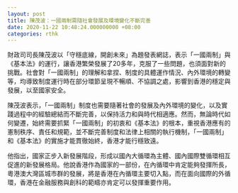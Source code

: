 ```yaml
---
layout: post
title: 陳茂波：一國兩制需隨社會發展及環境變化不斷完善
date: 2020-11-22 10:48:24.000000000 +08:00
categories: rthk
---
```


財政司司長陳茂波以「守穩底線，開創未來」為題發表網誌，表示「一國兩制」與《基本法》的運行，讓香港繁榮發展了20多年，克服了一些問題，也須面對新的挑戰。社會對「一國兩制」的理解和拿捏、制度的具體運作情況、內外環境的轉變等，均導致制度運行時在部分環節呈現不暢順、不協調之處，影響到香港的穩定與發展，以至國家安全。

陳茂波表示，「一國兩制」制度也需要隨著社會的發展及內外環境的變化，以及實踐過程中的經驗總結而不斷完善，以保持活力和與時代相適應。然而，無論時代如何變遷，始終需要抓緊「一國兩制」的初衷和《基本法》的根本，重視香港應有的憲制秩序、責任和規範，並不斷完善制度和法律上相關的執行機制，「一國兩制」和《基本法》的實施才能貫徹始終，香港才能行穩致遠。

他指出，國家正步入新發展階段，形成以國內大循環為主體、國內國際雙循環相互促進的新發展格局。他說香港作為國家的一部份，在內循環中肯定能夠發揮所長，粵港澳大灣區城市群的發展，將是香港在內循環主要切入點，而在面向國際的外循環，香港在金融服務與創科的範疇亦肯定可以發揮重要作用。
